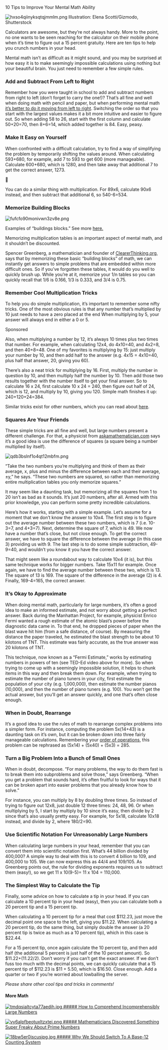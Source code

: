 10 Tips to Improve Your Mental Math Ability

![hxso4qiinyksqtqjmmlm.png](../_resources/7d27abbfb8b4a831628494bcb70d0ced.png)
Illustration: Elena Scotti/Gizmodo, Shutterstock

Calculators are awesome, but they’re not always handy. More to the point, no one wants to be seen reaching for the calculator on their mobile phone when it’s time to figure out a 15 percent gratuity. Here are ten tips to help you crunch numbers in your head.

Mental math isn’t as difficult as it might sound, and you may be surprised at how easy it is to make seemingly impossible calculations using nothing but your beautiful brain. You just need to remember a few simple rules.

### **Add and Subtract From Left to Right**

Remember how you were taught in school to add and subtract numbers from right to left (don’t forget to carry the one!)? That’s all fine and well when doing math with pencil and paper, but when performing mental math [it’s better to do it moving from left to right](https://medium.com/i-math/left-to-right-mental-addition-strategy-c325e566cea#.4iieq5u2j). Switching the order so that you start with the largest values makes it a bit more intuitive and easier to figure out. So when adding 58 to 26, start with the first column and calculate 50+20=70, then 8+6=14, which added together is 84. Easy, peasy.

### **Make It Easy on Yourself**

When confronted with a difficult calculation, try to find a way of simplifying the problem by temporarily shifting the values around. When calculating 593+680, for example, add 7 to 593 to get 600 (more manageable). Calculate 600+680, which is 1280, and then take away that additional 7 to get the correct answer, 1273.



You can do a similar thing with multiplication. For 89x6, calculate 90x6 instead, and then subtract that additional 6, so 540-6=534.

### Memorize Building Blocks

![fufcfo90monivwn3zv8e.png](../_resources/d08ff6746f612fa2d2a4e98372231479.png)

Examples of “buildings blocks.” See more [here.](http://www.factmonster.com/ipka/A0876706.html)

Memorizing multiplication tables is an important aspect of mental math, and it shouldn’t be discounted.

Spencer Greenberg, a mathematician and founder of [ClearerThinking.org](http://www.clearerthinking.org/), says that by memorizing these basic “building blocks” of math, we can instantly get answers to simple problems that are embedded within more difficult ones. So if you’ve forgotten these tables, it would do you well to quickly brush up. While you’re at it, memorize your 1/n tables so you can quickly recall that 1/6 is 0.166, 1/3 is 0.333, and 3/4 is 0.75.

### **Remember Cool Multiplication Tricks**

To help you do simple multiplication, it’s important to remember some nifty tricks. One of the most obvious rules is that any number that’s multiplied by 10 just needs to have a zero placed at the end When multiplying by 5, your answer will always end in either a 0 or 5.

Sponsored

Also, when multiplying a number by 12, it’s always 10 times plus two times that number. For example, when calculating 12x4, do 4x10=40, and 4x2=8, and then 40+8=48. One of my favorites is multiplying by 15: just multiply your number by 10, and then add half to the answer (e.g. 4x15 = 4x10=40, plus half that answer, 20, giving you 60).

There’s also a neat trick for multiplying by 16. First, multiply the number in question by 10, and then multiply half the number by 10. Then add those two results together with the number itself to get your final answer. So to calculate 16 x 24, first calculate 10 x 24 = 240, then figure out half of 24, which is 12, and multiply by 10, giving you 120. Simple math finishes it up: 240+120+24=384.

Similar tricks exist for other numbers, which you can read about [here](http://mathforum.org/k12/mathtips/multiplication.tips.html).

### Squares Are Your Friends

These simple tricks are all fine and well, but large numbers present a different challenge. For that, a physicist from [askamathematician.com](http://www.askamathematician.com/) says it’s a good idea is use the difference of squares (a square being a number multiplied by itself).

![qdb3bslnf1o4qt12mbfm.png](../_resources/81ececb8192f27c981adfb29e0b33ec6.png)

“Take the two numbers you’re multiplying and think of them as their average, x, plus and minus the difference between each and their average, ±y,” he says. “These two numbers are squared, so rather than memorizing entire multiplication tables you only memorize squares.”

It may seem like a daunting task, but memorizing all the squares from 1 to 20 isn’t as bad as it sounds. It’s just 20 numbers, after all. Armed with this prior knowledge, you can perform some pretty incredible calculations.

Here’s how it works, starting with a simple example. Let’s assume for a moment that we don’t know the answer to 10x4. The first step is to figure out the average number between these two numbers, which is 7 (i.e. 10-3=7, and 4+3=7). Next, determine the square of 7, which is 49. We now have a number that’s close, but not close enough. To get the correct answer, we have to square the difference between the average (in this case 3) providing us with 9. The last step is to do some simple subtraction, 49-9=40, and wouldn’t you know it you have the correct answer.

That might seem like a roundabout way to calculate 10x4 (it is), but this same technique works for bigger numbers. Take 15x11 for example. Once again, we have to find the average number between these two, which is 13. The square of 13 is 169. The square of the difference in the average (2) is 4. Finally, 169-4=165, the correct answer.

### It’s Okay to Approximate

When doing mental math, particularly for large numbers, it’s often a good idea to make an informed estimate, and not worry about getting a perfect answer. Back during the Manhattan Project, for example, physicist Enrico Fermi wanted a rough estimate of the atomic blast’s power before the diagnostic data came in. To that end, he dropped pieces of paper when the blast wave hit him (from a safe distance, of course). By measuring the distance the paper traveled, he estimated the blast strength to be about 10 kilotons of TNT. This estimate was fairly accurate, as the true answer was 20 kilotons of TNT.

This technique, now known as a “Fermi Estimate,” works by estimating numbers in powers of ten (see TED-Ed video above for more). So when trying to come up with a seemingly impossible solution, it helps to chunk items in this way and then break them down. For example, when trying to estimate the number of piano tuners in your city, first estimate the population of your city (e.g. 1,000,000), then estimate the number pianos (10,000), and then the number of piano tuners (e.g. 100). You won’t get the actual answer, but you’ll get an answer quickly, and one that’s often close enough.

### When in Doubt, Rearrange

It’s a good idea to use the rules of math to rearrange complex problems into a simpler form. For instance, computing the problem 5x(14+43) is a daunting task on it’s own, but it can be broken down into three fairly manageable calculations. Remembering your [order of operations](http://www.mathgoodies.com/Lessons/vol7/order_operations.html), this problem can be rephrased as (5x14) + (5x40) + (5x3) = 285.

### Turn a Big Problem Into a Bunch of Small Ones

When in doubt, decompose. “For many problems, the way to do them fast is to break them into subproblems and solve those,” says Greenberg. “When you get a problem that sounds hard, it’s often fruitful to look for ways that it can be broken apart into easier problems that you already know how to solve.”

For instance, you can multiply by 8 by doubling three times. So instead of trying to figure out 12x8, just double 12 three times: 24, 48, 96. Or when multiplying by 5, I start by multiply by 10 since it’s easy, then divide by 2 since that’s also usually pretty easy. For example, for 5x18, calculate 10x18 instead, and divide by 2, where 180/2=90.

### Use Scientific Notation For Unreasonably Large Numbers

When calculating large numbers in your head, remember that you can convert them into scientific notation first. What’s 44 billion divided by 400,000? A simple way to deal with this is to convert 4 billion to 109, and 400,000 to 105. We can now express this as 44/4 and 109/105. As Greenberg points out, the rule for dividing exponents requires us to subtract them (easy!), so we get 11 x 10(9-5)= 11 x 104 = 110,000.

### The Simplest Way to Calculate the Tip

Finally, some advice on how to calculate a tip in your head. If you can calculate a 10 percent tip in your head (easy), then you can calculate both a 20 percent tip and a 15 percent tip.

When calculating a 10 percent tip for a meal that cost $112.23, just move the decimal point one space to the left, giving you $11.22. When calculating a 20 percent tip, do the same thing, but simply double the answer (a 20 percent tip is twice as much as a 10 percent tip), which in this case is $22.44.

For a 15 percent tip, once again calculate the 10 percent tip, and then add half (the additional 5 percent is just half of the 10 percent amount). So $11.22+(11.22/2). Don’t worry if you can’t get the exact answer. If we don’t fuss too much with the decimal points, we can quickly calculate that a 15 percent tip of $112.23 is $11 + 5.50, which is $16.50. Close enough. Add a quarter or two if you’re worried about lowballing the server.

*Please share other cool tips and tricks in comments!*

#### More Math

[![tmdqsialtcyta77aedih.jpg](../_resources/e558fc5c4c0c284f49eeae59db6add18.jpg)  ##### ​How to Comprehend Incomprehensibly Large Numbers](http://io9.gizmodo.com/how-to-comprehend-incomprehensibly-large-numbers-1531604757)

[![vy6alpfbeotuxltzxtei.png](../_resources/eb582a71c03bf8b0e515ef35ca2067cf.png)  ##### Mathematicians Discovered Something Super Freaky About Prime Numbers](http://gizmodo.com/mathematicians-discovered-something-super-freaky-about-1764839266)

[![18bw5er0jscusjpg.jpg](../_resources/dec66d11002dda6bcd654ef1c1a7692d.jpg)  ##### Why We Should Switch To A Base-12 Counting System](http://io9.com/5977095/why-we-should-switch-to-a-base-12-counting-system)